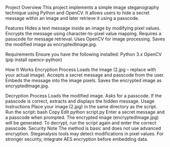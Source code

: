 Project Overview
This project implements a simple image steganography technique using Python and OpenCV. It allows users to hide a secret message within an image and later retrieve it using a passcode.

Features
Hides a text message inside an image by modifying pixel values.
Encrypts the message using character-to-pixel value mapping.
Requires a passcode for message retrieval.
Uses OpenCV for image processing.
Saves the modified image as encryptedImage.jpg.


Requirements
Ensure you have the following installed:
Python 3.x
OpenCV (pip install opencv-python)


How It Works
Encryption Process
Loads the image (2.jpg – replace with your actual image).
Accepts a secret message and passcode from the user.
Embeds the message into the image pixels.
Saves the encrypted image as encryptedImage.jpg.


Decryption Process
Loads the modified image.
Asks for a passcode.
If the passcode is correct, extracts and displays the hidden message.
Usage Instructions
Place your image (2.jpg) in the same directory as the script.
Run the script:
bash
Copy
Edit
python script.py
Enter a secret message and a passcode when prompted.
The encrypted image (encryptedImage.jpg) will be generated.
To decrypt, run the script again and enter the correct passcode.
Security Note
The method is basic and does not use advanced encryption.
Steganalysis tools may detect modifications in pixel values.
For stronger security, integrate AES encryption before embedding data.
